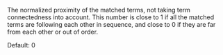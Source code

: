 The normalized proximity of the matched terms, not taking term connectedness into account. This number is close to 1 if all the matched terms are following each other in sequence, and close to 0 if they are far from each other or out of order.

Default: 0